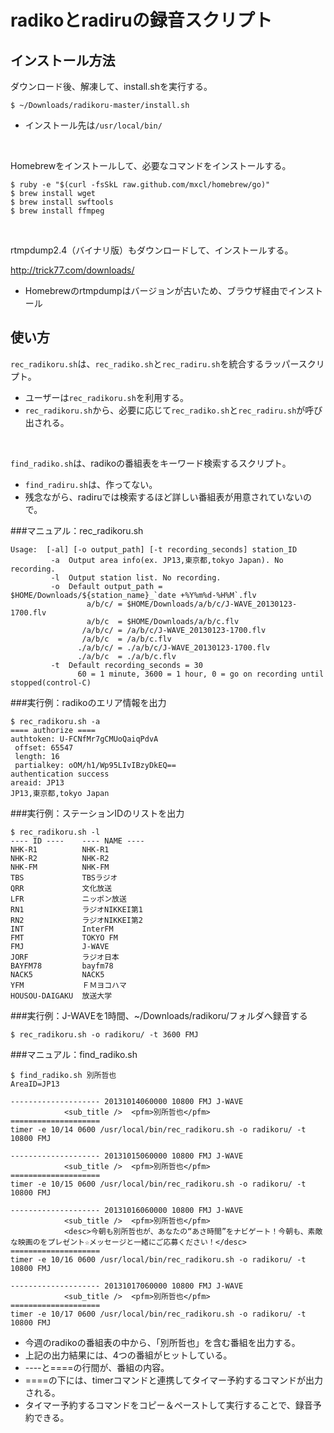 radikoとradiruの録音スクリプト
===========================

インストール方法
-------------

ダウンロード後、解凍して、install.shを実行する。

 	$ ~/Downloads/radikoru-master/install.sh

* インストール先は`/usr/local/bin/`

<br />

Homebrewをインストールして、必要なコマンドをインストールする。

	$ ruby -e "$(curl -fsSkL raw.github.com/mxcl/homebrew/go)"
	$ brew install wget
	$ brew install swftools
	$ brew install ffmpeg

<br />

rtmpdump2.4（バイナリ版）もダウンロードして、インストールする。

http://trick77.com/downloads/

* Homebrewのrtmpdumpはバージョンが古いため、ブラウザ経由でインストール

使い方
-----

`rec_radikoru.sh`は、`rec_radiko.sh`と`rec_radiru.sh`を統合するラッパースクリプト。

* ユーザーは`rec_radikoru.sh`を利用する。
* `rec_radikoru.sh`から、必要に応じて`rec_radiko.sh`と`rec_radiru.sh`が呼び出される。

<br />

`find_radiko.sh`は、radikoの番組表をキーワード検索するスクリプト。

* `find_radiru.sh`は、作ってない。
* 残念ながら、radiruでは検索するほど詳しい番組表が用意されていないので。

###マニュアル：rec_radikoru.sh

	Usage:  [-al] [-o output_path] [-t recording_seconds] station_ID
		     -a  Output area info(ex. JP13,東京都,tokyo Japan). No recording.
		     -l  Output station list. No recording.
		     -o  Default output_path = $HOME/Downloads/${station_name}_`date +%Y%m%d-%H%M`.flv
		             a/b/c/ = $HOME/Downloads/a/b/c/J-WAVE_20130123-1700.flv
		             a/b/c  = $HOME/Downloads/a/b/c.flv
		            /a/b/c/ = /a/b/c/J-WAVE_20130123-1700.flv
		            /a/b/c  = /a/b/c.flv
		           ./a/b/c/ = ./a/b/c/J-WAVE_20130123-1700.flv
		           ./a/b/c  = ./a/b/c.flv
		     -t  Default recording_seconds = 30
		           60 = 1 minute, 3600 = 1 hour, 0 = go on recording until stopped(control-C)

###実行例：radikoのエリア情報を出力

	$ rec_radikoru.sh -a
	==== authorize ====
	authtoken: U-FCNfMr7gCMUoQaiqPdvA
	 offset: 65547
	 length: 16
	 partialkey: oOM/h1/Wp95LIvIBzyDkEQ==
	authentication success
	areaid: JP13
	JP13,東京都,tokyo Japan

###実行例：ステーションIDのリストを出力

	$ rec_radikoru.sh -l
	---- ID ----    ---- NAME ----
	NHK-R1          NHK-R1
	NHK-R2          NHK-R2
	NHK-FM          NHK-FM
	TBS             TBSラジオ
	QRR             文化放送
	LFR             ニッポン放送
	RN1             ラジオNIKKEI第1 
	RN2             ラジオNIKKEI第2
	INT             InterFM
	FMT             TOKYO FM
	FMJ             J-WAVE
	JORF            ラジオ日本 
	BAYFM78         bayfm78
	NACK5           NACK5
	YFM             ＦＭヨコハマ 
	HOUSOU-DAIGAKU  放送大学

###実行例：J-WAVEを1時間、~/Downloads/radikoru/フォルダへ録音する
           
	$ rec_radikoru.sh -o radikoru/ -t 3600 FMJ

###マニュアル：find_radiko.sh

	$ find_radiko.sh 別所哲也
	AreaID=JP13
	
	-------------------- 20131014060000 10800 FMJ J-WAVE
	            <sub_title />  <pfm>別所哲也</pfm>
	====================
	timer -e 10/14 0600 /usr/local/bin/rec_radikoru.sh -o radikoru/ -t 10800 FMJ
	
	-------------------- 20131015060000 10800 FMJ J-WAVE
	            <sub_title />  <pfm>別所哲也</pfm>
	====================
	timer -e 10/15 0600 /usr/local/bin/rec_radikoru.sh -o radikoru/ -t 10800 FMJ
	
	-------------------- 20131016060000 10800 FMJ J-WAVE
	            <sub_title />  <pfm>別所哲也</pfm>
	            <desc>今朝も別所哲也が、あなたの“あさ時間”をナビゲート！今朝も、素敵な映画のをプレゼント☆メッセージと一緒にご応募ください！</desc>
	====================
	timer -e 10/16 0600 /usr/local/bin/rec_radikoru.sh -o radikoru/ -t 10800 FMJ
	
	-------------------- 20131017060000 10800 FMJ J-WAVE
	            <sub_title />  <pfm>別所哲也</pfm>
	====================
	timer -e 10/17 0600 /usr/local/bin/rec_radikoru.sh -o radikoru/ -t 10800 FMJ

* 今週のradikoの番組表の中から、「別所哲也」を含む番組を出力する。
* 上記の出力結果には、4つの番組がヒットしている。
* ----と====の行間が、番組の内容。
* ====の下には、timerコマンドと連携してタイマー予約するコマンドが出力される。
* タイマー予約するコマンドをコピー＆ペーストして実行することで、録音予約できる。
